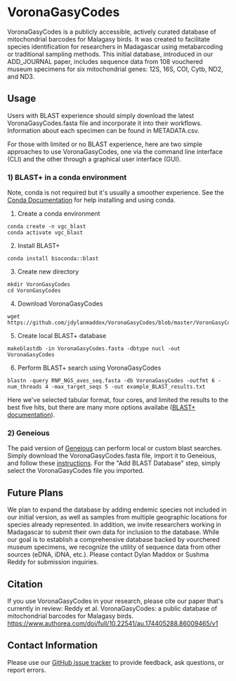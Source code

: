 # VoronaGasyCodes
VoronaGasyCodes is a publicly accessible, actively curated database of mitochondrial barcodes for Malagasy birds. It was created to facilitate species identification for researchers in Madagascar using metabarcoding or traditional sampling methods. This initial database, introduced in our ADD_JOURNAL paper, includes sequence data from 108 vouchered museum specimens for six mitochondrial genes: 12S, 16S, COI, Cytb, ND2, and ND3. 

## Usage
Users with BLAST experience should simply download the latest VoronaGasyCodes.fasta file and incorporate it into their workflows. Information about each specimen can be found in  METADATA.csv.

For those with limited or no BLAST experience, here are two simple approaches to use VoronaGasyCodes, one via the command line interface (CLI) and the other through a graphical user interface (GUI).


### 1) BLAST+ in a conda environment 
Note, conda is not required but it's usually a smoother experience. See the [Conda Documentation](https://conda.io/projects/conda/en/latest/index.html) for help installing and using conda. 

1) Create a conda environment
```
conda create -n vgc_blast
conda activate vgc_blast
```
2) Install BLAST+
```
conda install bioconda::blast
```
3) Create new directory
```
mkdir VoronGasyCodes
cd VoronGasyCodes
```
4) Download VoronaGasyCodes
```
wget https://github.com/jdylanmaddox/VoronaGasyCodes/blob/master/VoronGasyCodes.fasta
```
5) Create local BLAST+ database
```
makeblastdb -in VoronaGasyCodes.fasta -dbtype nucl -out VoronaGasyCodes
```
6) Perform BLAST+ search using VoronaGasyCodes  
```
blastn -query RNP_NGS_aves_seq.fasta -db VoronaGasyCodes -outfmt 6 -num_threads 4 -max_target_seqs 5 -out example_BLAST_results.txt
```
Here we've selected tabular format, four cores, and limited the results to the best five hits, but there are many more options availabe ([BLAST+ documentation](https://www.ncbi.nlm.nih.gov/books/NBK279690/)).

### 2) Geneious
The paid version of [Geneious](https://www.geneious.com) can perform local or custom blast searches. Simply download the VoronaGasyCodes.fasta file, import it to Geneious, and follow these
[instructions](https://help.geneious.com/hc/en-us/articles/360044627372-How-can-I-BLAST-against-my-own-sequences-or-a-database-that-isn-t-part-of-NCBI). For the "Add BLAST Database" step, simply select the VoronaGasyCodes file you imported.

## Future Plans
We plan to expand the database by adding endemic species not included in our initial version, as well as samples from multiple geographic locations for species already represented. In addition, we invite researchers working in Madagascar to submit their own data for inclusion to the database. While our goal is to establish a comprehensive database backed by vourchered museum specimens, we recognize the utility of sequence data from other sources (eDNA, iDNA, etc.). Please contact Dylan Maddox or Sushma Reddy for submission inquiries. 

## Citation
If you use VoronaGasyCodes in your research, please cite our paper that's currently in review: Reddy et al. VoronaGasyCodes: a public database of mitochondrial barcodes for Malagasy birds. https://www.authorea.com/doi/full/10.22541/au.174405288.86009465/v1

## Contact Information
Please use our [GitHub issue tracker](https://github.com/jdylanmaddox/VoronaGasyCodes/issues) to provide feedback, ask questions, or report errors.
